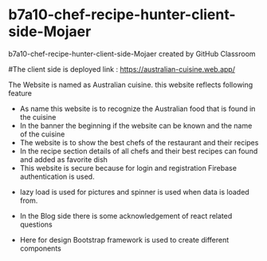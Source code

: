 # b7a10-chef-recipe-hunter-client-side-Mojaer

b7a10-chef-recipe-hunter-client-side-Mojaer created by GitHub Classroom

#The client side is deployed link : https://australian-cuisine.web.app/

The Website is named as Australian cuisine. this website reflects following feature

- As name this website is to recognize the Australian food that is found in the cuisine
- In the banner the beginning if the website can be known and the name of the cuisine
- The website is to show the best chefs of the restaurant and their recipes
- In the recipe section details of all chefs and their best recipes can found and added as favorite dish
- This website is secure because for login and registration Firebase authentication is used.

* lazy load is used for pictures and spinner is used when data is loaded from.

* In the Blog side there is some acknowledgement of react related questions
* Here for design Bootstrap framework is used to create different components
